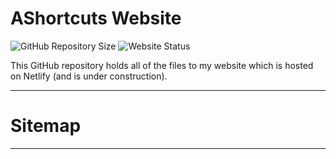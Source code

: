 # AShortcuts Website
<img src="https://img.shields.io/github/repo-size/AShortcuts/AShortcuts-Site?label=Website%20Code" alt="GitHub Repository Size" data-canonical-src="https://img.shields.io/github/repo-size/AShortcuts/AShortcuts-Site?label=Website%20Code" style="max-width: 100%;display: inline-block">

<img src="https://img.shields.io/website?down_color=red&down_message=Offline&label=Site%20Status&up_message=Online&url=https%3A%2F%2Fashortcutst.netlify.app%2F" alt="Website Status" data-canonical-src="https://img.shields.io/website?down_color=red&down_message=Offline&label=Site%20Status&up_message=Online&url=https%3A%2F%2Fashortcutst.netlify.app%2F" style="max-width: 100%;display: inline-block; margin: 0">


This GitHub repository holds all of the files to my website which is hosted on Netlify (and is under construction).
***
# Sitemap
______________

